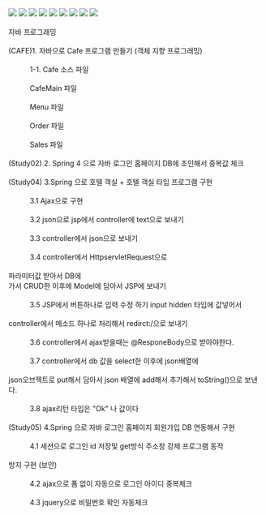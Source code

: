 <img src="https://capsule-render.vercel.app/api?type=wave&color=auto&height=300&section=header&text=휴먼교육센터%20자바파일&fontSize=60" />
<img src="https://img.shields.io/badge/Java-F7DF1E?style=flat-square&logo=JavaScript&logoColor=white"/>
<img src="https://img.shields.io/badge/Eclipse-2C2255?style=flat-square&logo=Eclipse&logoColor=white"/>
<img src="https://img.shields.io/badge/Oracle-F80000?style=flat-square&logo=Oracle&logoColor=white"/>
<img src="https://img.shields.io/badge/Spring-6DB33F?style=flat-square&logo=Spring&logoColor=white"/>
<img src="https://img.shields.io/badge/VisualStudioCode-007ACC?style=flat-square&logo=VisualStudioCode&logoColor=white"/>
<img src="https://img.shields.io/badge/GitHub-181717?style=flat-square&logo=GitHub&logoColor=white"/>
<a href="https://hits.seeyoufarm.com"><img src="https://hits.seeyoufarm.com/api/count/incr/badge.svg?url=https%3A%2F%2Fgithub.com%2Fhyungrack-Choi&count_bg=%2379C83D&title_bg=%23555555&icon=fluentd.svg&icon_color=%23E7E7E7&title=%EB%B0%A9%EB%AC%B8%EC%9E%90%EC%88%98&edge_flat=false"/></a>
<img src="https://github-readme-stats.vercel.app/api/top-langs/?username=hyungrack-Choi&layout=compact"><br><br>

<div align=left>자바 프로그래밍</div><br>

<div align=left>(CAFE)1. 자바으로 Cafe 프로그램 만들기 (객체 지향 프로그래밍)</div><br>
<div align=left>&emsp;&emsp;&emsp;1-1. Cafe 소스 파일</div><br>
<div align=left>&emsp;&emsp;&emsp;CafeMain 파일</div><br>
<div align=left>&emsp;&emsp;&emsp;Menu 파일</div><br>
<div align=left>&emsp;&emsp;&emsp;Order 파일</div><br>
<div align=left>&emsp;&emsp;&emsp;Sales 파일</div><br>
<div align=left>(Study02) 2. Spring 4 으로 자바 로그인 홈페이지 DB에 조인해서 중복값 체크</div><br>
<div align=left>(Study04) 3.Spring 으로 호텔 객실 + 호텔 객실 타입 프로그램 구현</div><br>
<div align=left>&emsp;&emsp;&emsp;3.1 Ajax으로 구현</div><br>
<div align=left>&emsp;&emsp;&emsp;3.2 json으로 jsp에서 controller에 text으로 보내기</div><br>
<div align=left>&emsp;&emsp;&emsp;3.3 controller에서 json으로 보내기</div><br>
<div align=left>&emsp;&emsp;&emsp;3.4 controller에서 HttpservletRequest으로</div><br>파라미터값 받아서 DB에</div><br> 
<div align=left>가서 CRUD한 이후에 Model에 담아서 JSP에 보내기</div><br>
<div align=left>&emsp;&emsp;&emsp;3.5 JSP에서 버튼하나로 입력 수정 하기 input hidden 타입에 값넣어서</div><br>
<div align=left>controller에서 메소드 하나로 처리해서 redirct:/으로 보내기</div><br>
<div align=left>&emsp;&emsp;&emsp;3.6 controller에서 ajax받을때는 @ResponeBody으로 받아야한다.</div><br>
<div align=left>&emsp;&emsp;&emsp;3.7 controller에서 db 값을 select한 이후에 json배열에</div><br> 
<div align=left>json오브젝트로 put해서 담아서 json 배열에 add해서 추가해서 toString()으로 보낸다.</div><br>
<div align=left>&emsp;&emsp;&emsp;3.8 ajax리턴 타입은 "Ok" 나 값이다</div><br>
<div align=left>(Study05) 4.Spring 으로 자바 로그인 홈페이지 회원가입 DB 연동해서 구현</div><br>
<div align=left>&emsp;&emsp;&emsp;4.1 세션으로 로그인 id 저장및  get방식 주소창 강제 프로그램 동작</div><br> 
<div align=left>방지 구현 (보안)</div><br>
<div align=left>&emsp;&emsp;&emsp;4.2 ajax으로 폼 없이 자동으로 로그인 아이디 중복체크</div><br>
<div align=left>&emsp;&emsp;&emsp;4.3 jquery으로 비밀번호 확인 자동체크</div><br>